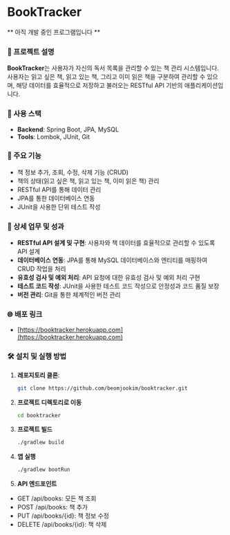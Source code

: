 # BookTracker

** 아직 개발 중인 프로그램입니다 **

### 📖 프로젝트 설명
**BookTracker**는 사용자가 자신의 독서 목록을 관리할 수 있는 책 관리 시스템입니다. 사용자는 읽고 싶은 책, 읽고 있는 책, 그리고 이미 읽은 책을 구분하여 관리할 수 있으며, 해당 데이터를 효율적으로 저장하고 불러오는 RESTful API 기반의 애플리케이션입니다.



### 🔧 사용 스택
- **Backend**: Spring Boot, JPA, MySQL
- **Tools**: Lombok, JUnit, Git



### 📝 주요 기능
- 책 정보 추가, 조회, 수정, 삭제 기능 (CRUD)
- 책의 상태(읽고 싶은 책, 읽고 있는 책, 이미 읽은 책) 관리
- RESTful API를 통해 데이터 관리
- JPA를 통한 데이터베이스 연동
- JUnit을 사용한 단위 테스트 작성



### 💼 상세 업무 및 성과
- **RESTful API 설계 및 구현**: 사용자와 책 데이터를 효율적으로 관리할 수 있도록 API 설계
- **데이터베이스 연동**: JPA를 통해 MySQL 데이터베이스와 엔티티를 매핑하여 CRUD 작업을 처리
- **유효성 검사 및 예외 처리**: API 요청에 대한 유효성 검사 및 예외 처리 구현
- **테스트 코드 작성**: JUnit을 사용한 테스트 코드 작성으로 안정성과 코드 품질 보장
- **버전 관리**: Git을 통한 체계적인 버전 관리


### 🌐 배포 링크
- [https://booktracker.herokuapp.com](https://booktracker.herokuapp.com)  


### 🛠 설치 및 실행 방법
1. **레포지토리 클론**:
   ```bash
   git clone https://github.com/beomjookim/booktracker.git
   ```
2. **프로젝트 디렉토리로 이동**
   ```bash
   cd booktracker
   ```
3. **프로젝트 빌드**
   ```bash
   ./gradlew build
   ```
4. **앱 실행**
   ```bash
   ./gradlew bootRun
   ```
5. **API 엔드포인트**
* GET /api/books: 모든 책 조회
* POST /api/books: 책 추가
* PUT /api/books/{id}: 책 정보 수정
* DELETE /api/books/{id}: 책 삭제


